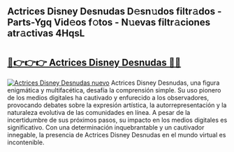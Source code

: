 ## Actrices Disney Desnudas D𝚎sn𝚞dos filtr𝚊dos - Parts-Ygq Vid𝚎os f𝚘tos - N𝚞evas filtr𝚊ciones atr𝚊ctivas 4HqsL

# <h2><a href="http://mb3p4y.tromn.icu/?c=Actrices+Disney+Desnudas">🔗👉👉👉 Actrices Disney Desnudas 🔗🔗</a></h2>

[![Actrices Disney Desnudas nuevo](https://i.imgur.com/pEAQMta.gif)](http://mb3p4y.tromn.icu/?c=Actrices+Disney+Desnudas)
Actrices Disney Desnudas, una figura enigmática y multifacética, desafía la comprensión simple. Su uso pionero de los medios digitales ha cautivado y enfurecido a los observadores, provocando debates sobre la expresión artística, la autorrepresentación y la naturaleza evolutiva de las comunidades en línea. A pesar de la incertidumbre de sus próximos pasos, su impacto en los medios digitales es significativo. Con una determinación inquebrantable y un cautivador innegable, la presencia de Actrices Disney Desnudas en el mundo virtual es incontenible.
